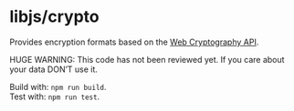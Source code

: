 # libjs/crypto

Provides encryption formats based on the [Web Cryptography API](https://w3c.github.io/webcrypto/).

HUGE WARNING: This code has not been reviewed yet. If you care about your data DON’T use it.

Build with: `npm run build`. \
Test with: `npm run test`.
